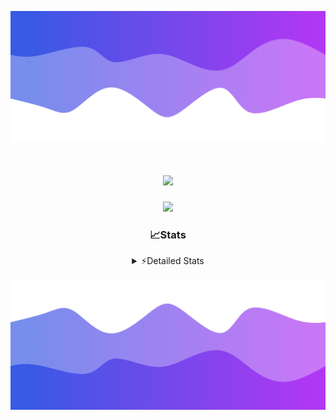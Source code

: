 ![Header](./header.png)
<div align="center">

<h1 align="center">
  <a href="https://git.io/typing-svg">
    <img src="https://readme-typing-svg.herokuapp.com/?lines=Hello,+There!+👋;This+is+chicho.;CEO+on+Hely+Development....;&center=true&size=25">
  </a>
</h1>
  
<p align="center">
  <img src="https://lanyard.cnrad.dev/api/852683595378196480" />
</p>

### 📈Stats
<details>
    <summary> ⚡Detailed Stats</summary>
    <br/>

<!--START_SECTION:waka-->
![Code Time](http://img.shields.io/badge/Code%20Time-398%20hrs%2038%20mins-blue)

![Profile Views](http://img.shields.io/badge/Profile%20Views-40-blue)

**🐱 My GitHub Data** 

> 📦 43.5 kB Used in GitHub's Storage 
 > 
> 🏆 27 Contributions in the Year 2023
 > 
> 🚫 Not Opted to Hire
 > 
> 📜 8 Public Repositories 
 > 
> 🔑 9 Private Repositories 
 > 
**I'm a Night 🦉** 

```text
🌞 Morning                17 commits          ██░░░░░░░░░░░░░░░░░░░░░░░   06.46 % 
🌆 Daytime                30 commits          ███░░░░░░░░░░░░░░░░░░░░░░   11.41 % 
🌃 Evening                128 commits         ████████████░░░░░░░░░░░░░   48.67 % 
🌙 Night                  88 commits          ████████░░░░░░░░░░░░░░░░░   33.46 % 
```
📅 **I'm Most Productive on Tuesday** 

```text
Monday                   19 commits          ██░░░░░░░░░░░░░░░░░░░░░░░   07.22 % 
Tuesday                  63 commits          ██████░░░░░░░░░░░░░░░░░░░   23.95 % 
Wednesday                47 commits          ████░░░░░░░░░░░░░░░░░░░░░   17.87 % 
Thursday                 30 commits          ███░░░░░░░░░░░░░░░░░░░░░░   11.41 % 
Friday                   36 commits          ███░░░░░░░░░░░░░░░░░░░░░░   13.69 % 
Saturday                 23 commits          ██░░░░░░░░░░░░░░░░░░░░░░░   08.75 % 
Sunday                   45 commits          ████░░░░░░░░░░░░░░░░░░░░░   17.11 % 
```


📊 **This Week I Spent My Time On** 

```text
🕑︎ Time Zone: America/Argentina/Buenos_Aires

💬 Programming Languages: 
HTML                     7 hrs 1 min         ███████████░░░░░░░░░░░░░░   44.52 % 
JavaScript               5 hrs 46 mins       █████████░░░░░░░░░░░░░░░░   36.64 % 
Python                   2 hrs 54 mins       █████░░░░░░░░░░░░░░░░░░░░   18.39 % 
SCSS                     3 mins              ░░░░░░░░░░░░░░░░░░░░░░░░░   00.42 % 
CSS                      0 secs              ░░░░░░░░░░░░░░░░░░░░░░░░░   00.02 % 

🔥 Editors: 
VS Code                  15 hrs 46 mins      █████████████████████████   100.00 % 

🐱‍💻 Projects: 
Unknown Project          10 hrs 43 mins      █████████████████░░░░░░░░   67.91 % 
pagina-js                2 hrs 38 mins       ████░░░░░░░░░░░░░░░░░░░░░   16.69 % 
JavaScript               2 hrs 17 mins       ████░░░░░░░░░░░░░░░░░░░░░   14.48 % 
PreEntrega2js            8 mins              ░░░░░░░░░░░░░░░░░░░░░░░░░   00.92 % 

💻 Operating System: 
Windows                  15 hrs 46 mins      █████████████████████████   100.00 % 
```

**I Mostly Code in JavaScript** 

```text
JavaScript               8 repos             ████████░░░░░░░░░░░░░░░░░   33.33 % 
CSS                      4 repos             ████░░░░░░░░░░░░░░░░░░░░░   16.67 % 
HTML                     3 repos             ███░░░░░░░░░░░░░░░░░░░░░░   12.50 % 
C#                       2 repos             ██░░░░░░░░░░░░░░░░░░░░░░░   08.33 % 
Batchfile                1 repo              █░░░░░░░░░░░░░░░░░░░░░░░░   04.17 % 
```




 Last Updated on 22/09/2023 19:09:40 UTC
<!--END_SECTION:waka-->
</details>

![Footer](./footer.png)
